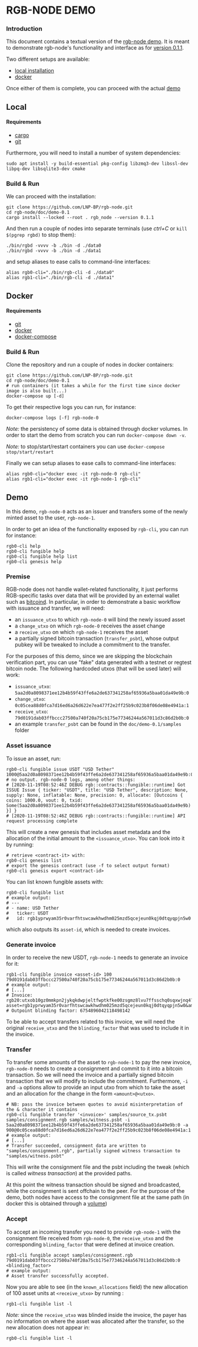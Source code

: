 RGB-NODE DEMO
===

### Introduction
This document contains a textual version of the [rgb-node demo]( https://www.youtube.com/watch?v=t_EtUf4601A). It is meant to demonstrate rgb-node's functionality and interface as for [version 0.1.1](https://github.com/LNP-BP/rgb-node/releases/tag/v0.1.1).

Two different setups are available:
- [local installation](#local)
- [docker](#docker)

Once either of them is complete, you can proceed with the actual [demo](#demo)

## Local

#### Requirements
- [cargo](https://doc.rust-lang.org/book/ch01-01-installation.html#installation)
- [git](https://git-scm.com/downloads)

Furthermore, you will need to install a number of system dependencies:
```bash=
sudo apt install -y build-essential pkg-config libzmq3-dev libssl-dev libpq-dev libsqlite3-dev cmake
```
### Build & Run
We can proceed with the installation:
```bash=
git clone https://github.com/LNP-BP/rgb-node.git
cd rgb-node/doc/demo-0.1
cargo install --locked --root . rgb_node --version 0.1.1
```
And then run a couple of nodes into separate terminals (use *ctrl+C* or `kill $(pgrep rgbd)` to stop them):
```bash=
./bin/rgbd -vvvv -b ./bin -d ./data0
./bin/rgbd -vvvv -b ./bin -d ./data1
```
and setup aliases to ease calls to command-line interfaces:
```bash=
alias rgb0-cli="./bin/rgb-cli -d ./data0"
alias rgb1-cli="./bin/rgb-cli -d ./data1"
```

## Docker

#### Requirements
- [git](https://git-scm.com/downloads)
- [docker](https://docs.docker.com/get-docker/)
- [docker-compose](https://docs.docker.com/compose/install/)

### Build & Run
Clone the repository and run a couple of nodes in docker containers:
```bash=
git clone https://github.com/LNP-BP/rgb-node.git
cd rgb-node/doc/demo-0.1
# run containers (it takes a while for the first time since docker image is also built...)
docker-compose up [-d]
```
To get their respective logs you can run, for instance:
```bash=
docker-compose logs [-f] rgb-node-0
```
*Note:* the persistency of some data is obtained through docker volumes. In order to start the demo from scratch you can run `docker-compose down -v`.

*Note:* to stop/start/restart containers you can use `docker-compose stop/start/restart`

Finally we can setup aliases to ease calls to command-line interfaces:
```bash=
alias rgb0-cli="docker exec -it rgb-node-0 rgb-cli"
alias rgb1-cli="docker exec -it rgb-node-1 rgb-cli"
```

## Demo
In this demo, `rgb-node-0` acts as an issuer and transfers some of the newly minted asset to the user, `rgb-node-1`.

In order to get an idea of the functionality exposed by `rgb-cli`, you can run for instance:
```bash=
rgb0-cli help
rgb0-cli fungible help
rgb0-cli fungible help list
rgb0-cli genesis help
```
### Premise

RGB-node does not handle wallet-related functionality, it just performs RGB-specific tasks over data that will be provided by an external wallet such as [bitcoind](https://github.com/bitcoin/bitcoin). In particular, in order to demonstrate a basic workflow with issuance and transfer, we will need:
- an `issuance_utxo` to which `rgb-node-0` will bind the newly issued asset
- a `change_utxo` on which `rgb-node-0` receives the asset change
- a `receive_utxo` on which `rgb-node-1` receives the asset
- a partially signed bitcoin transaction (`transfer_psbt`), whose output pubkey will be tweaked to include a commitment to the transfer.

For the purposes of this demo, since we are skipping the blockchain verification part, you can use "fake" data generated with a testnet or regtest bitcoin node. The following hardcoded utxos (that will be used later) will work:

- `issuance_utxo`: `5aa2d0a8098371ee12b4b59f43ffe6a2de637341258af65936a5baa01da49e9b:0`
- `change_utxo`: `0c05cea88d0fca7d16ed6a26d622e7ea477f2e2ff25b9c023b8f06de08e4941a:1`
- `receive_utxo`: `79d0191dab03ffbccc27500a740f20a75cb175e77346244a567011d3c86d2b0b:0`
- an example `transfer_psbt` can be found in the `doc/demo-0.1/samples` folder

### Asset issuance
To issue an asset, run:
```bash=
rgb0-cli fungible issue USDT "USD Tether" 1000@5aa2d0a8098371ee12b4b59f43ffe6a2de637341258af65936a5baa01da49e9b:0
# no output. rgb-node-0 logs, among other things:
# [2020-11-19T08:52:46Z DEBUG rgb::contracts::fungible::runtime] Got ISSUE Issue { ticker: "USDT", title: "USD Tether", description: None, supply: None, inflatable: None, precision: 0, allocate: [Outcoins { coins: 1000.0, vout: 0, txid: Some(5aa2d0a8098371ee12b4b59f43ffe6a2de637341258af65936a5baa01da49e9b) }] }
# [2020-11-19T08:52:46Z DEBUG rgb::contracts::fungible::runtime] API request processing complete
```
This will create a new genesis that includes asset metadata and the allocation of the initial amount to the `<issuance_utxo>`. You can look into it by running:
```bash=
# retrieve <contract-it> with:
rgb0-cli genesis list
# export the genesis contract (use -f to select output format)
rgb0-cli genesis export <contract-id>
```
You can list known fungible assets with:
```bash=
rgb0-cli fungible list
# example output:
# ---
# - name: USD Tether
#   ticker: USDT
#   id: rgb1yprwyam35r0varfhtswcawkhwdhm025mzd5qcejeun0kqj0dtqyqpjn5w0
```
which also outputs its `asset-id`, which is needed to create invoices.

### Generate invoice
In order to receive the new USDT, `rgb-node-1` needs to generate an invoice for it:
```bash=
rgb1-cli fungible invoice <asset-id> 100 79d0191dab03ffbccc27500a740f20a75cb175e77346244a567011d3c86d2b0b:0
# example output:
# [...]
# Invoice: rgb20:utxob10gz0mmkpn2jykqkdwpjeltfwptkfke00zsgmz8lvu7ffsschq0sqxwjnq4?asset=rgb1yprwyam35r0varfhtswcawkhwdhm025mzd5qcejeun0kqj0dtqyqpjn5w0&amount=100
# Outpoint blinding factor: 6754896042118498142
```
To be able to accept transfers related to this invoice, we will need the original `receive_utxo` and the `blinding_factor` that was used to include it in the invoice.

### Transfer
To transfer some amounts of the asset to `rgb-node-1` to pay the new invoice, `rgb-node-0` needs to create a consignment and commit to it into a bitcoin transaction. So we will need the invoice and a partially signed bitcoin transaction that we will modify to include the commitment. Furthermore, `-i` and `-a` options allow to provide an input utxo from which to take the asset and an allocation for the change in the form `<amount>@<utxo>`.

```bash=
# NB: pass the invoice between quotes to avoid misinterpretation of the & character it contains
rgb0-cli fungible transfer '<invoice>' samples/source_tx.psbt samples/consignment.rgb samples/witness.psbt -i 5aa2d0a8098371ee12b4b59f43ffe6a2de637341258af65936a5baa01da49e9b:0 -a 900@0c05cea88d0fca7d16ed6a26d622e7ea477f2e2ff25b9c023b8f06de08e4941a:1
# example output:
# [...]
# Transfer succeeded, consignment data are written to "samples/consignment.rgb", partially signed witness transaction to "samples/witness.psbt"
```
This will write the consignment file and the psbt including the tweak (which is called *witness transaction*) at the provided paths.

At this point the witness transaction should be signed and broadcasted, while the consignment is sent offchain to the peer. For the purpose of the demo, both nodes have access to the consignment file at the same path (in docker this is obtained through a [volume](https://docs.docker.com/storage/volumes/))

### Accept
To accept an incoming transfer you need to provide `rgb-node-1` with the consignment file received from `rgb-node-0`, the `receive_utxo` and the corresponding `blinding_factor` that were defined at invoice creation.
```bash=
rgb1-cli fungible accept samples/consignment.rgb 79d0191dab03ffbccc27500a740f20a75cb175e77346244a567011d3c86d2b0b:0 <blinding_factor>
# example output:
# Asset transfer successfully accepted.
```
Now you are able to see (in the `known_allocations` field) the new allocation of 100 asset units at `<receive_utxo>` by running :
```bash=
rgb1-cli fungible list -l
```
*Note:* since the `receive_utxo` was blinded inside the invoice, the payer has no information on where the asset was allocated after the transfer, so the new allocation does not appear in:
```bash=
rgb0-cli fungible list -l
```

